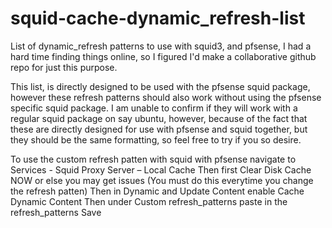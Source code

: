 # squid-cache-dynamic_refresh-list
List of dynamic_refresh patterns to use with squid3, and pfsense, I had a hard time finding things online, so I figured I'd make a collaborative github repo for just this purpose.

This list, is directly designed to be used with the pfsense squid package, however these refresh patterns should also work without using the pfsense specific squid package.
I am unable to confirm if they will work with a regular squid package on say ubuntu, however, because of the fact that these are directly designed for use with pfsense and squid together, but they should be the same formatting, so feel free to try if you so desire.

To use the custom refresh patten with squid with pfsense navigate to 
Services - Squid Proxy Server – Local Cache
Then first Clear Disk Cache NOW or else you may get issues (You must do this everytime you change the refresh patten)
Then in Dynamic and Update Content enable Cache Dynamic Content 
Then under Custom refresh_patterns paste in the refresh_patterns
Save 
